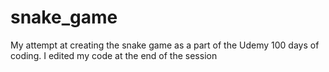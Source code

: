# snake_game
My attempt at creating the snake game as a part of the Udemy 100 days of coding. I edited my code at the end of the session 
